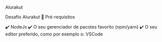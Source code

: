 Alurakut

Desafio Alurakut
📝 Pré-requisitos

✔️ NodeJs
✔️ O seu gerenciador de pacotes favorito (npm/yarn)
✔️ O seu editor preferido, como por exemplo o: VSCode



